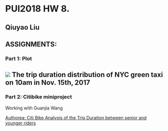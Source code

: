 
# PUI2018 HW 8.
## Qiuyao Liu
## ASSIGNMENTS:
### Part 1: Plot

![](https://github.com/qiuyliu/PUI2018_ql459/blob/master/HW8_ql459/plot.png)
The trip duration distribution of NYC green taxi on 10am in Nov. 15th, 2017
------------------------------------------------------------------------------------------------------------------
### Part 2: Citibike miniproject
Working with Guanjia Wang

[Authorea: Citi Bike Analysis of the Trip Duration between senior and younger riders](https://www.authorea.com/users/249233/articles/335084-citi-bike-analysis-of-the-trip-duration-between-senior-and-younger-riders)
